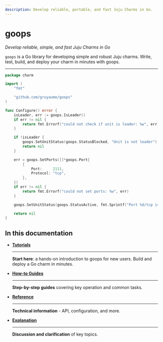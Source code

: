 ```yaml
---
description: Develop reliable, portable, and fast Juju Charms in Go.
---
```


# goops

*Develop reliable, simple, and fast Juju Charms in Go*

`goops` is a Go library for developing simple and robust Juju charms. Write, test, build, and deploy your charm in minutes with goops.

--- 
```go
package charm

import (
	"fmt"

	"github.com/gruyaume/goops"
)

func Configure() error {
	isLeader, err := goops.IsLeader()
	if err != nil {
		return fmt.Errorf("could not check if unit is leader: %w", err)
	}

	if !isLeader {
		goops.SetUnitStatus(goops.StatusBlocked, "Unit is not leader")
		return nil
	}

	err = goops.SetPorts([]*goops.Port{
		{
			Port:     2111,
			Protocol: "tcp",
		},
	})
	if err != nil {
		return fmt.Errorf("could not set ports: %w", err)
	}

	goops.SetUnitStatus(goops.StatusActive, fmt.Sprintf("Port %d/tcp is set", 2111))

	return nil
}
```

## In this documentation

<div class="grid cards" markdown>

-   [__Tutorials__](tutorials/index.md)

    ---

    **Start here**: a hands-on introduction to goops for new users. Build and deploy a Go charm in minutes.

-   [__How-to Guides__](how_to/index.md)

    ---

    **Step-by-step guides** covering key operation and common tasks.

-   [__Reference__](reference/index.md)

    ---

    **Technical information** - API, configuration, and more.

-   [__Explanation__](explanation/index.md)

    ---

    **Discussion and clarification** of key topics.


</div>

